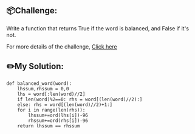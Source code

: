 ## 📦Challenge:
Write a function that returns True if the word is balanced, and False if it's not.

For more details of the challenge, [Click here][https://edabit.com/challenge/55f9SDtxuLgSaJdcK]
## ✏️My Solution:
```
def balanced_word(word):
	lhssum,rhssum = 0,0
	lhs = word[:len(word)//2]
	if len(word)%2==0: rhs = word[(len(word)//2):]
	else: rhs = word[(len(word)//2)+1:]
	for i in range(len(rhs)):
		lhssum+=ord(lhs[i])-96
		rhssum+=ord(rhs[i])-96
	return lhssum == rhssum	
```

[https://edabit.com/challenge/55f9SDtxuLgSaJdcK]: https://edabit.com/challenge/55f9SDtxuLgSaJdcK